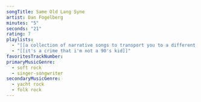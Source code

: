 ```yaml
---
songTitle: Same Old Lang Syne
artist: Dan Fogelberg
minutes: "5"
seconds: "21"
rating: 7
playlists:
  - "[[a collection of narrative songs to transport you to a different world]]"
  - "[[it's a crime that i'm not a 90's kid]]"
favoritesTrackNumber:
primaryMusicGenre:
  - soft rock
  - singer-songwriter
secondaryMusicGenre:
  - yacht rock
  - folk rock
---
```

